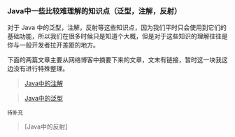 ### Java中一些比较难理解的知识点（泛型，注解，反射）

对于 Java 中的泛型，注解，反射等这些知识点，因为我们平时只会使用到它们的基础功能，所以我们在很多时候只是知道个大概，但是对于这些知识的理解往往是你与一般开发者拉开差距的地方。

下面的两篇文章主要从网络博客中摘要下来的文章，文末有链接，暂时这一块我这边没有进行特殊整理。

> [Java中的注解](./Java中的注解.md)
  
> [Java中的泛型](./Java中的泛型.md)

``待补充``
> [Java中的反射]